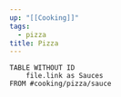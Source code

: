 ```yaml
---
up: "[[Cooking]]"
tags:
  - pizza
title: Pizza
---
```

```dataview
TABLE WITHOUT ID
	file.link as Sauces
FROM #cooking/pizza/sauce
``` 
